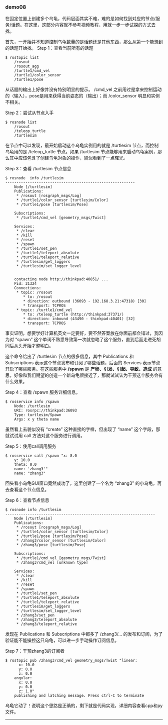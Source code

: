 ### demo08
在固定位置上创建多个乌龟，代码层面其实不难，难的是如何找到对应的节点/服务/话题。在这里，这部分内容就不参考视频教程，用就一步一步试探的方式去找。

首先，一开始并不知道控制乌龟数量的是话题还是其他东西，那么从第一个能想到的话题开始找。
Step 1：查看当前所有的话题
```shell
$ rostopic list
	/rosout
	/rosout_agg
	/turtle1/cmd_vel
	/turtle1/color_sensor
	/turtle1/pose
```
从话题的输出上好像并没有特别明显的提示。 /cmd_vel 之前用过是拿来控制运动的（输入），pose是用来获得当前姿态的（输出）；而 /color_sensor 明显和实例不相关。

Step 2：尝试从节点入手
```shell
$ rosnode list
	/rosout
	/teleop_turtle
	/turtlesim

```
在节点中可以发现，最开始启动这个乌龟实例用的就是 /turtlesim 节点，而控制乌龟用的是 /teleop_turtle 节点。如果 /turtlesim 节点能够用来启动乌龟案例，那么其中应该包含了创建乌龟对象的操作，貌似看到了一点曙光。

Step 3：查看 /turtlesim 节点信息
```shell
$ rosnode  info /turtlesim 
----------------------------------------------------------
	Node [/turtlesim]
	Publications: 
	 * /rosout [rosgraph_msgs/Log]
	 * /turtle1/color_sensor [turtlesim/Color]
	 * /turtle1/pose [turtlesim/Pose]
	
	Subscriptions: 
	 * /turtle1/cmd_vel [geometry_msgs/Twist]
	
	Services: 
	 * /clear
	 * /kill
	 * /reset
	 * /spawn
	 * /turtle1/set_pen
	 * /turtle1/teleport_absolute
	 * /turtle1/teleport_relative
	 * /turtlesim/get_loggers
	 * /turtlesim/set_logger_level
	
	
	contacting node http://thinkpad:40851/ ...
	Pid: 21324
	Connections:
	 * topic: /rosout
	    * to: /rosout
	    * direction: outbound (36093 - 192.168.3.21:47318) [30]
	    * transport: TCPROS
	 * topic: /turtle1/cmd_vel
	    * to: /teleop_turtle (http://thinkpad:37371/)
	    * direction: inbound (43490 - thinkpad:40401) [32]
	    * transport: TCPROS
```
事实证明，想要学好计算机英文一定要好，要不然答案放在你面前都会错过，我因为对 “spawn” 这个单词不熟悉导致第一次就忽略了这个服务，直到后面走进死胡同后从头开始才整明白。

这个命令给出了 /turtlesim 节点的很多信息，其中 Publications 和 Subscriptions 表示这个节点发布和订阅了哪些话题，后面的 Services 表示节点开启了哪些服务。在这些服务中 **/spawn** 是 **产卵、引发、引起、导致、造成** 的意思，好像和我们期望的创造一个新乌龟很接近了，那就试试认为干预这个服务会有什么效果。

Step 4：查看 /spawn 服务详细信息。
```shell
$ rosservice info /spawn 
	Node: /turtlesim
	URI: rosrpc://thinkpad:36093
	Type: turtlesim/Spawn
	Args: x y theta name
```
虽然看上去貌似没有 “create” 这种直接的字样，但出现了 “name” 这个字段，那就试试用 call 方法对这个服务进行调用。

Step 5：使用call调用服务
```shell
$ rosservice call /spawn "x: 8.0
	y: 10.0
	theta: 0.0
	name: 'zhang3'" 
	name: "zhang3"
```
回头看小乌龟GUI窗口竟然成功了，这里创建了一个名为 “zhang3” 的小乌龟。再去查看这个节点信息。

Step 6：查看节点信息
```shell
$ rosnode info /turtlesim 
-------------------------------------------------------------------
	Node [/turtlesim]
	Publications: 
	 * /rosout [rosgraph_msgs/Log]
	 * /turtle1/color_sensor [turtlesim/Color]
	 * /turtle1/pose [turtlesim/Pose]
	 * /zhang3/color_sensor [turtlesim/Color]
	 * /zhang3/pose [turtlesim/Pose]
	
	Subscriptions: 
	 * /turtle1/cmd_vel [geometry_msgs/Twist]
	 * /zhang3/cmd_vel [unknown type]
	
	Services: 
	 * /clear
	 * /kill
	 * /reset
	 * /spawn
	 * /turtle1/set_pen
	 * /turtle1/teleport_absolute
	 * /turtle1/teleport_relative
	 * /turtlesim/get_loggers
	 * /turtlesim/set_logger_level
	 * /zhang3/set_pen
	 * /zhang3/teleport_absolute
	 * /zhang3/teleport_relative
```
发现在 Publications 和 Subscriptions 中都多了 /zhang3/... 的发布和订阅，为了验证能不能操控这只乌龟，可以进一步手动操作订阅信息。

Step 7：干预zhang3的订阅者
```shell
$ rostopic pub /zhang3/cmd_vel geometry_msgs/Twist "linear:
	  x: 10.0
	  y: 0.0
	  z: 0.0
	angular:
	  x: 0.0
	  y: 0.0
	  z: 1.0" 
	publishing and latching message. Press ctrl-C to terminate
```
乌龟它动了！说明这个思路是正确的，剩下就是代码实现，详细内容查看cpp和py文件。

----



